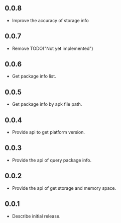 ## 0.0.8

* Improve the accuracy of storage info

## 0.0.7

* Remove TODO("Not yet implemented")

## 0.0.6

* Get package info list.

## 0.0.5

* Get package info by apk file path.

## 0.0.4

* Provide api to get platform version.

## 0.0.3

* Provide the api of query package info.

## 0.0.2

* Provide the api of get storage and memory space.

## 0.0.1

* Describe initial release.
